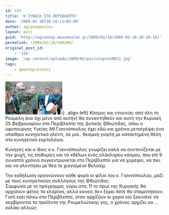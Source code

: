 ```yaml
---
id: 159
title: 'Η ΣΥΝΑΞΗ ΣΤΟ ΠΕΡIΒΛΕΠΤΟ'
date: '2009-02-18T10:18:11+02:00'
author: agiannopoulos
layout: post
guid: 'http://agiannop.mousmoulas.gr/2009/02/18/2009-02-18-10-20-16/'
permalink: /2009/02/18/180209/
original_post_id:
    - '159'
image: '/wp-content/uploads/2009/02/perivlepto20072.jpg'
tags:
    - Δραστηριότητες
---
```


![perivlepto2007](/wp-content/uploads/2009/02/perivlepto20072.jpg){: .align-left}
Κόσμος και ντουνιάς από όλη τη Ρούμελη (και όχι μόνο από αυτήν) θα συναντηθούν και αυτή την Κυριακή 25 Φεβρουαρίου στο Περίβλεπτο της Δυτικής Φθιώτιδας, όπου ο υφυπουργος Υγείας Αθ.Γιαννόπουλος έχει εδώ και χρόνια μετατρέψει ένα υπαίθριο κυνηγετικό γλέντι, σε μια.. θεσμική γιορτή με κατακτημένη θέση στο κυνηγετικό εορτολόγιο.

Κυνηγός και ο ίδιος ο κ. Γιαννόπουλος γνωρίζει καλά να συντονίζεται με την ψυχή, τις επιθυμίες και τα «θέλω» ενός ολόκληρου κόσμου, που επί 9 συναπτά χρόνια συγκεντρώνεται στο Περίβλεπτο για να χορέψει, να πιει και να γλεντήσει με θεα το χιονισμένο Βελούχι.

Την εκδήλωση οργανώνουν κάθε φορά οι φίλοι του κ. Γιαννόπουλου, μαζί με τους κυνηγετικούς συλλόγους της Φθιώτιδας.  
Σύμφωνα με το πρόγραμμα, γύρω στις 11 το πρωί της Κυριακής θα αρχίσουν φέτος τα κλαρίνα, αλλά κανείς δεν ξέρει πότε θα σταματήσουν. Γιατί εκεί πάνω στο Περίβλεπτο, όταν αρχίζουν οι χοροί και ξεκινάνε να σερβίρονται τα προϊόντα της Ρουμελιώτικης γης, ο χρόνος αρχίζει να …κυλάει αλλιώς
